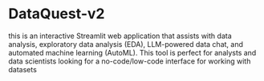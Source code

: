# DataQuest-v2
this is an interactive Streamlit web application that assists with data analysis, exploratory data analysis (EDA), LLM-powered data chat, and automated machine learning (AutoML). This tool is perfect for analysts and data scientists looking for a no-code/low-code interface for working with datasets
